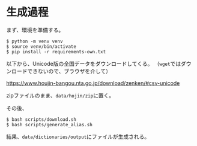 # 生成過程

まず、環境を準備する。

```shell
$ python -m venv venv
$ source venv/bin/activate
$ pip install -r requirements-own.txt
```

以下から、Unicode版の全国データをダウンロードしてくる。
（`wget`ではダウンロードできないので、ブラウザを介して）

https://www.houjin-bangou.nta.go.jp/download/zenken/#csv-unicode

zipファイルのまま、`data/hojin/zip`に置く。

その後、

```
$ bash scripts/download.sh
$ bash scripts/generate_alias.sh
```

結果、`data/dictionaries/output`にファイルが生成される。
